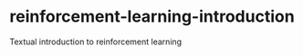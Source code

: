 reinforcement-learning-introduction
===================================

Textual introduction to reinforcement learning
